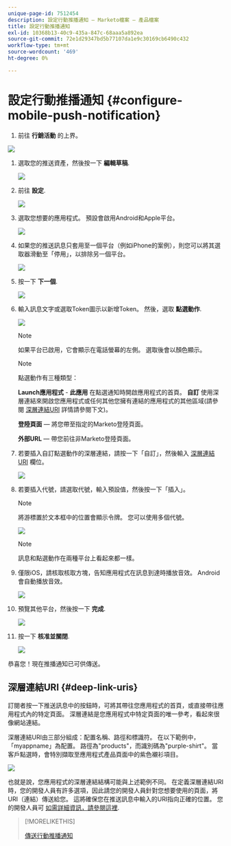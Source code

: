 ```yaml
---
unique-page-id: 7512454
description: 設定行動推播通知 — Marketo檔案 — 產品檔案
title: 設定行動推播通知
exl-id: 10368b13-40c9-435a-847c-68aaa5a892ea
source-git-commit: 72e1d29347bd5b77107da1e9c30169cb6490c432
workflow-type: tm+mt
source-wordcount: '469'
ht-degree: 0%

---
```


# 設定行動推播通知 {#configure-mobile-push-notification}

1. 前往 **行銷活動** 的上界。

![](assets/2fbf1ab6-2247-40c8-980d-be56b9d94890.png)

1. 選取您的推送資產，然後按一下 **編輯草稿**.

   ![](assets/image2016-8-23-16-3a49-3a48.png)

1. 前往 **設定**.

   ![](assets/image2016-8-23-16-3a51-3a56.png)

1. 選取您想要的應用程式。 預設會啟用Android和Apple平台。

   ![](assets/image2016-8-23-16-3a53-3a33.png)

1. 如果您的推送訊息只套用至一個平台（例如iPhone的案例），則您可以將其選取器滑動至「停用」，以排除另一個平台。

   ![](assets/image2016-8-23-16-3a41-3a48.png)

1. 按一下 **下一個**.

   ![](assets/image2016-8-23-16-3a43-3a28.png)

1. 輸入訊息文字或選取Token圖示以新增Token。 然後，選取 **點選動作**.

   ![](assets/image2015-9-14-16-3a7-3a43.png)

   >[!NOTE]
   >
   >如果平台已啟用，它會顯示在電話螢幕的左側。 選取後會以顏色顯示。

   >[!NOTE]
   >
   >點選動作有三種類型：
   >
   >**Launch應用程式** - **此應用** 在點選通知時開啟應用程式的首頁。 **自訂** 使用深層連結來開啟您應用程式或任何其他您擁有連結的應用程式的其他區域(請參閱 [深層連結URI](#Deeplink) 詳情請參閱下文)。
   >
   >**登陸頁面**  — 將您帶至指定的Marketo登陸頁面。
   >
   >**外部URL**  — 帶您前往非Marketo登陸頁面。

1. 若要插入自訂點選動作的深層連結，請按一下「自訂」，然後輸入 [深層連結URI](#Deeplink) 欄位。

   ![](assets/image2016-7-28-16-3a19-3a13.png)

1. 若要插入代號，請選取代號，輸入預設值，然後按一下「插入」。

   >[!NOTE]
   >
   >將游標置於文本框中的位置會顯示令牌。 您可以使用多個代號。

   ![](assets/image2015-8-10-14-3a48-3a52.png)

   >[!NOTE]
   >
   >訊息和點選動作在兩種平台上看起來都一樣。

1. 僅限iOS，請核取核取方塊，告知應用程式在訊息到達時播放音效。 Android會自動播放音效。

   ![](assets/ios-tap-and-notification-hand.png)

1. 預覽其他平台，然後按一下 **完成**.

   ![](assets/image2015-9-14-16-3a12-3a34.png)

1. 按一下 **核准並關閉**.

   ![](assets/323dda12-0543-4558-8562-563eed5fa0e0.png)

恭喜您！現在推播通知已可供傳送。

## 深層連結URI {#deep-link-uris}

訂閱者按一下推送訊息中的按鈕時，可將其帶往您應用程式的首頁，或直接帶往應用程式內的特定頁面。 深層連結是您應用程式中特定頁面的唯一參考，看起來很像網站連結。

深層連結URI由三部分組成：配置名稱、路徑和標識符。 在以下範例中，「myappname」為配置。 路徑為&quot;products&quot;，而識別碼為&quot;purple-shirt&quot;。 當客戶點選時，會特別擷取至應用程式產品頁面中的紫色襯衫項目。

![](assets/image2016-7-29-12-3a49-3a1.png)

也就是說，您應用程式的深層連結結構可能與上述範例不同。 在定義深層連結URI時，您的開發人員有許多選項，因此請您的開發人員針對您想要使用的頁面，將URI（連結）傳送給您。 這將確保您在推送訊息中輸入的URI指向正確的位置。 您的開發人員可 [如需詳細資訊，請參閱這裡](https://developers.marketo.com/mobile/enabling-deep-links-in-your-app/).

>[!MORELIKETHIS]
>
>[傳送行動推播通知](/help/marketo/product-docs/mobile-marketing/push-notifications/send-a-mobile-push-notification.md)
